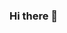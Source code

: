 ### Hi there 👋



<!--
**nicodmt/nicodmt** is a ✨ _special_ ✨ repository because its `README.md` (this file) appears on your GitHub profile.

Here are some ideas to get you started:

- 🌱 I’m currently learning Java, HTML, CSS and Javascript (+ frameworks) trough school, C# and Python at home and also attending CS50 at Harvard.
- ⚡ Fun fact: Two years ago i hadn't even seen one single line of code.
- 📫 How to reach me: https://nicodmt.github.io/

- 🔭 I’m currently working on ...
- 👯 I’m looking to collaborate on ...
- 🤔 I’m looking for help with ...
- 💬 Ask me about ...
- 😄 Pronouns: ...
-->
